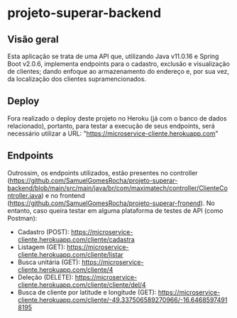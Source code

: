 # projeto-superar-backend

## Visão geral

Esta aplicação se trata de uma API que, utilizando Java v11.0.16 e Spring Boot v2.0.6, implementa endpoints para o cadastro, exclusão e visualização de clientes; dando enfoque ao armazenamento do endereço e, por sua vez, da localização dos clientes supramencionados.

## Deploy

Fora realizado o deploy deste projeto no Heroku (já com o banco de dados relacionado), portanto, para testar a execução de seus endpoints, será necessário utilizar a URL: "https://microservice-cliente.herokuapp.com"

## Endpoints

Outrossim, os endpoints utilizados, estão presentes no controller (https://github.com/SamuelGomesRocha/projeto-superar-backend/blob/main/src/main/java/br/com/maximatech/controller/ClienteController.java) e no frontend (https://github.com/SamuelGomesRocha/projeto-superar-fronend). No entanto, caso queira testar em alguma plataforma de testes de API (como Postman):

* Cadastro (POST): https://microservice-cliente.herokuapp.com/cliente/cadastra
* Listagem (GET): https://microservice-cliente.herokuapp.com/cliente/listar
* Busca unitária (GET): https://microservice-cliente.herokuapp.com/cliente/4
* Deleção (DELETE): https://microservice-cliente.herokuapp.com/cliente/cliente/del/4
* Busca de cliente por latitude e longitude (GET): https://microservice-cliente.herokuapp.com/cliente/-49.337506589270966/-16.64685974918195
